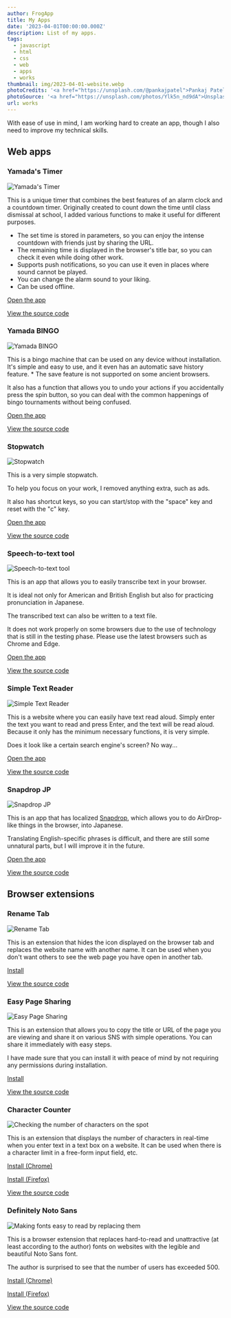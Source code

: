 ```yaml
---
author: FrogApp
title: My Apps
date: '2023-04-01T00:00:00.000Z'
description: List of my apps.
tags:
  - javascript
  - html
  - css
  - web
  - apps
  - works
thumbnail: img/2023-04-01-website.webp
photoCredits: '<a href="https://unsplash.com/@pankajpatel">Pankaj Patel</a>'
photoSource: '<a href="https://unsplash.com/photos/Ylk5n_nd9dA">Unsplash</a>'
url: works
---
```


With ease of use in mind, I am working hard to create an app, though I also need to improve my technical skills.

## Web apps

### Yamada's Timer

![Yamada's Timer](/img/works-timer.webp)

This is a unique timer that combines the best features of an alarm clock and a countdown timer. Originally created to count down the time until class dismissal at school, I added various functions to make it useful for different purposes.

* The set time is stored in parameters, so you can enjoy the intense countdown with friends just by sharing the URL.
* The remaining time is displayed in the browser's title bar, so you can check it even while doing other work.
* Supports push notifications, so you can use it even in places where sound cannot be played.
* You can change the alarm sound to your liking.
* Can be used offline.

[Open the app](https://timer.frogapp.net)

[View the source code](https://github.com/r-40021/countdown-timer)

### Yamada BINGO

![Yamada BINGO](/img/works-bingo.webp)

This is a bingo machine that can be used on any device without installation. It's simple and easy to use, and it even has an automatic save history feature.
\* The save feature is not supported on some ancient browsers.

It also has a function that allows you to undo your actions if you accidentally press the spin button, so you can deal with the common happenings of bingo tournaments without being confused.

[Open the app](https://bingo.frogapp.net/)

[View the source code](https://github.com/r-40021/bingo)

### Stopwatch

![Stopwatch](/img/works-stopwatch.webp)

This is a very simple stopwatch.

To help you focus on your work, I removed anything extra, such as ads.

It also has shortcut keys, so you can start/stop with the "space" key and reset with the "c" key.

[Open the app](https://stopwatch.frogapp.net/)

[View the source code](https://github.com/r-40021/stopwatch/)

### Speech-to-text tool

![Speech-to-text tool](/img/works-speech.webp)

This is an app that allows you to easily transcribe text in your browser.

It is ideal not only for American and British English but also for practicing pronunciation in Japanese.

The transcribed text can also be written to a text file.

It does not work properly on some browsers due to the use of technology that is still in the testing phase. Please use the latest browsers such as Chrome and Edge.

[Open the app](https://speech.frogapp.net)

[View the source code](https://github.com/r-40021/web-speech-api)

### Simple Text Reader

![Simple Text Reader](/img/works-read.webp)

This is a website where you can easily have text read aloud. Simply enter the text you want to read and press Enter, and the text will be read aloud. Because it only has the minimum necessary functions, it is very simple.

Does it look like a certain search engine's screen? No way...

[Open the app](https://read.frogapp.net/)

[View the source code](https://github.com/r-40021/read-text)

### Snapdrop JP

![Snapdrop JP](/img/works-snapdrop-jp.webp)

This is an app that has localized [Snapdrop](https://snapdrop.net/), which allows you to do AirDrop-like things in the browser, into Japanese.

Translating English-specific phrases is difficult, and there are still some unnatural parts, but I will improve it in the future.

[Open the app](https://share.frogapp.net/)

[View the source code](https://github.com/r-40021/snapdrop-jp)

## Browser extensions

### Rename Tab

![Rename Tab](/img/works-rename-tab.png)

This is an extension that hides the icon displayed on the browser tab and replaces the website name with another name. It can be used when you don't want others to see the web page you have open in another tab.

[Install](https://chrome.google.com/webstore/detail/rename-tab/nbpkdabdmbefnemcjehinaeklgmngdoo)

[View the source code](https://github.com/r-40021/rename_tab)

### Easy Page Sharing

![Easy Page Sharing](/img/works-share.png)

This is an extension that allows you to copy the title or URL of the page you are viewing and share it on various SNS with simple operations. You can share it immediately with easy steps.

I have made sure that you can install it with peace of mind by not requiring any permissions during installation.

[Install](https://chrome.google.com/webstore/detail/easy-page-sharing/eoccdpbaigkllhflcgidhpcedgmlckkp)

[View the source code](https://github.com/r-40021/copy_title-URL)

### Character Counter

![Checking the number of characters on the spot](/img/works-count-character.jpg)

This is an extension that displays the number of characters in real-time when you enter text in a text box on a website. It can be used when there is a character limit in a free-form input field, etc.

[Install (Chrome)](https://chrome.google.com/webstore/detail/%E6%96%87%E5%AD%97%E6%95%B0%E3%82%AB%E3%82%A6%E3%83%B3%E3%83%88/bhfihcmmnnagikobmgakbjliddjmfgmd)

[Install (Firefox)](https://addons.mozilla.org/ja/firefox/addon/count-character/)

[View the source code](https://github.com/r-40021/count-character)

### Definitely Noto Sans

![Making fonts easy to read by replacing them](/img/works-replace-font.jpg)

This is a browser extension that replaces hard-to-read and unattractive (at least according to the author) fonts on websites with the legible and beautiful Noto Sans font.

The author is surprised to see that the number of users has exceeded 500.

[Install (Chrome)](https://chrome.google.com/webstore/detail/oecglhldbofcklanmhckefiflhfhabdd)

[Install (Firefox)](https://addons.mozilla.org/ja/firefox/addon/replace-with-noto/)

[View the source code](https://github.com/r-40021/replace-font)
